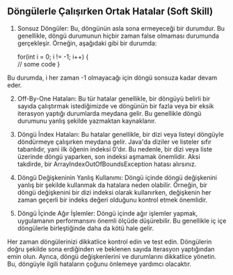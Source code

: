 Döngülerle Çalışırken Ortak Hatalar (Soft Skill)
-
1. Sonsuz Döngüler: Bu, döngünün asla sona ermeyeceği bir durumdur. Bu genellikle, döngü durumunun hiçbir zaman false olmaması durumunda gerçekleşir. Örneğin, aşağıdaki gibi bir durumda:


    for(int i = 0; i != -1; i++) {    
    // some code
    }

Bu durumda, i her zaman -1 olmayacağı için döngü sonsuza kadar devam eder.

2. Off-By-One Hataları: Bu tür hatalar genellikle, bir döngüyü belirli bir sayıda çalıştırmak istediğimizde ve döngünün bir fazla veya bir eksik iterasyon yaptığı durumlarda meydana gelir. Bu genellikle döngü durumunu yanlış şekilde yazmaktan kaynaklanır.

3. Döngü İndex Hataları: Bu hatalar genellikle, bir dizi veya listeyi döngüyle döndürmeye çalışırken meydana gelir. Java'da diziler ve listeler sıfır tabanlıdır, yani ilk öğenin indeksi 0'dır. Bu nedenle, bir dizi veya liste üzerinde döngü yaparken, son indeksi aşmamak önemlidir. Aksi takdirde, bir ArrayIndexOutOfBoundsException hatası alırsınız.

4. Döngü Değişkeninin Yanlış Kullanımı: Döngü içinde döngü değişkenini yanlış bir şekilde kullanmak da hatalara neden olabilir. Örneğin, bir döngü değişkenini bir dizi indeksi olarak kullanırken, değişkenin her zaman geçerli bir indeks değeri olduğunu kontrol etmek önemlidir.

5. Döngü İçinde Ağır İşlemler: Döngü içinde ağır işlemler yapmak, uygulamanın performansını önemli ölçüde düşürebilir. Bu genellikle iç içe döngülerle birleştiğinde daha da kötü hale gelir.


Her zaman döngülerinizi dikkatlice kontrol edin ve test edin. Döngülerin doğru şekilde sona erdiğinden ve beklenen sayıda iterasyon yaptığından emin olun. Ayrıca, döngü değişkenlerini ve durumlarını dikkatlice yönetin. Bu, döngüyle ilgili hataların çoğunu önlemeye yardımcı olacaktır.
